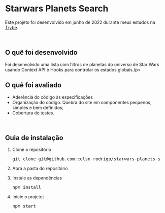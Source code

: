 <h1>Starwars Planets Search</h1>
<p>Este projeto foi desenvolvido em junho de 2022 durante meus estudos na <a href="https://www.betrybe.com/">Trybe</a>.</p>

<br/>

<h2>O quê foi desenvolvido</h2>
<p>Foi desenvolvido uma lista com filtros de planetas do universo de Star Wars usando Context API e Hooks para controlar os estados globais./p>
<br/>
  
<h2>O quê foi avaliado</h2>
<ul>
  <li>Aderência do código às especificações</li>
   <li>Organização do código. Quebra do site em componentes pequenos, simples e bem definidos;</li>
  <li>Cobertura de testes.</li>
</ul>

<br/>

<h2>Guia de instalação</h2> 
<ol>
  <li>
    <p>Clone o repositório</p>
    <pre>git clone git@github.com:celso-rodrigo/starwars-planets-search.git</pre>
  </li>
  <li>
    <p>Abra a pasta do repositório</p>
  </li>
  <li>
    <p>Instale as dependências</p>
    <pre>npm install</pre>
  </li>
  <li>
    <p>Inicie o projetot</p>
    <pre>npm start</pre>
  </li>
</ol>
